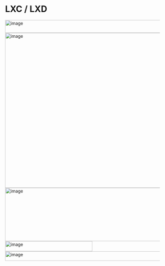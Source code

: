 # LXC / LXD

<img width="793" height="42" alt="image" src="https://github.com/user-attachments/assets/2360978d-5926-4096-9ce3-992c03ba8f41" />

<img width="1022" height="505" alt="image" src="https://github.com/user-attachments/assets/c2647bcf-59cb-4742-9144-d45803d0c642" />

<img width="1377" height="174" alt="image" src="https://github.com/user-attachments/assets/8ec9feaa-f4c3-43e1-bd85-0517db402d62" />

<img width="284" height="33" alt="image" src="https://github.com/user-attachments/assets/478d293f-c7f6-492c-86e6-83e111398983" />

<img width="1333" height="31" alt="image" src="https://github.com/user-attachments/assets/7af078e4-5ed1-456f-a3ea-9ca736c18b1e" />

